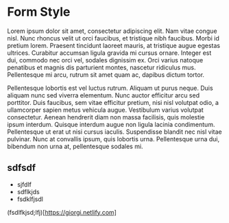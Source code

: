 # Form Style

Lorem ipsum dolor sit amet, consectetur adipiscing elit. Nam vitae congue nisl. Nunc rhoncus velit ut orci faucibus, et tristique nibh faucibus. Morbi id pretium lorem. Praesent tincidunt laoreet mauris, at tristique augue egestas ultrices. Curabitur accumsan ligula gravida mi cursus ornare. Integer est dui, commodo nec orci vel, sodales dignissim ex. Orci varius natoque penatibus et magnis dis parturient montes, nascetur ridiculus mus. Pellentesque mi arcu, rutrum sit amet quam ac, dapibus dictum tortor.

Pellentesque lobortis est vel luctus rutrum. Aliquam ut purus neque. Duis aliquam nunc sed viverra elementum. Nunc auctor efficitur arcu sed porttitor. Duis faucibus, sem vitae efficitur pretium, nisi nisl volutpat odio, a ullamcorper sapien metus vehicula augue. Vestibulum varius volutpat consectetur. Aenean hendrerit diam non massa facilisis, quis molestie ipsum interdum. Quisque interdum augue non ligula lacinia condimentum. Pellentesque ut erat ut nisi cursus iaculis. Suspendisse blandit nec nisl vitae pulvinar. Nunc at convallis ipsum, quis lobortis urna. Pellentesque urna dui, bibendum non urna at, pellentesque sodales mi.

## sdfsdf

* sjfdlf
* sdflkjds
* fsdklfjsdl

(fsdlfkjsd;lfj)[https://giorgi.netlify.com]
